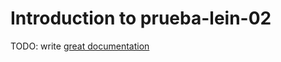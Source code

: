 # Introduction to prueba-lein-02

TODO: write [great documentation](http://jacobian.org/writing/what-to-write/)
